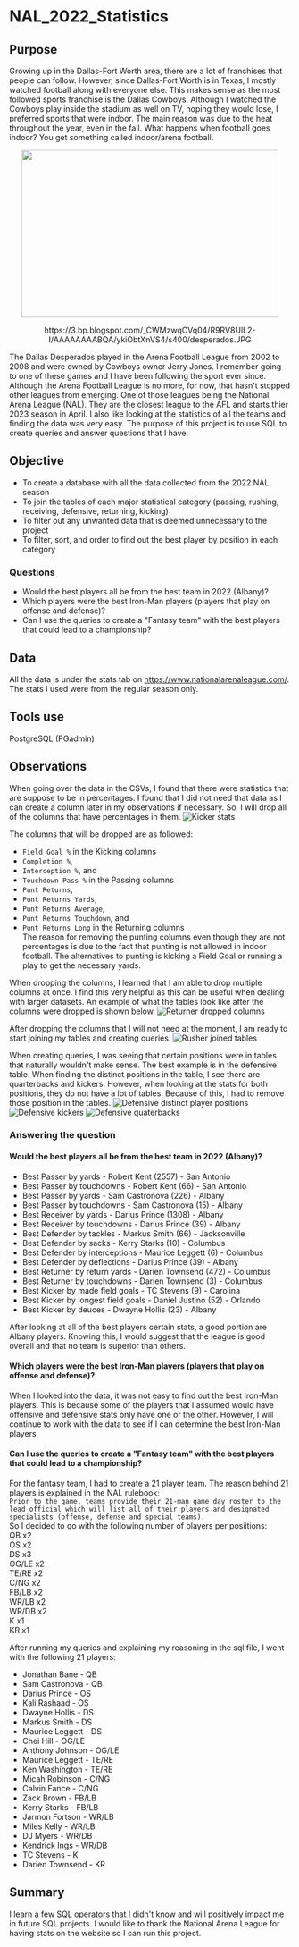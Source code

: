 # NAL_2022_Statistics

## Purpose
Growing up in the Dallas-Fort Worth area, there are a lot of franchises that people can follow. However, since Dallas-Fort Worth is in Texas, I mostly watched 
football along with everyone else. This makes sense as the most followed sports franchise is the Dallas Cowboys. Although I watched the Cowboys play inside the 
stadium as well on TV, hoping they would lose, I preferred sports that were indoor. The main reason was due to the heat throughout the year, even in the fall. 
What happens when football goes indoor? You get something called indoor/arena football.  
<p align="center">
   <img width="460" height="300" src="https://3.bp.blogspot.com/_CWMzwqCVq04/R9RV8UlL2-I/AAAAAAAABQA/ykiObtXnVS4/s400/desperados.JPG">
</p> 
<p align="center">
   https://3.bp.blogspot.com/_CWMzwqCVq04/R9RV8UlL2-I/AAAAAAAABQA/ykiObtXnVS4/s400/desperados.JPG
</p> 

The Dallas Desperados played in the Arena Football League from 2002 to 2008 and were owned by Cowboys owner Jerry Jones. I remember going to one of these games and I have
been following the sport ever since. Although the Arena Football League is no more, for now, that hasn't stopped other leagues from emerging. One of those leagues being
the National Arena League (NAL). They are the closest league to the AFL and starts thier 2023 season in April.
I also like looking at the statistics of all the teams and finding the data was very easy.
The purpose of this project is to use SQL to create queries and answer questions that I have.

## Objective 
* To create a database with all the data collected from the 2022 NAL season
* To join the tables of each major statistical category (passing, rushing, receiving, defensive, returning, kicking)
* To filter out any unwanted data that is deemed unnecessary to the project
* To filter, sort, and order to find out the best player by position in each category

### Questions
* Would the best players all be from the best team in 2022 (Albany)? 
* Which players were the best Iron-Man players (players that play on offense and defense)?
* Can I use the queries to create a "Fantasy team" with the best players that could lead to a championship?

## Data
All the data is under the stats tab on https://www.nationalarenaleague.com/. The stats I used were from the regular season only.

## Tools use
PostgreSQL (PGadmin)

## Observations
When going over the data in the CSVs, I found that there were statistics that are suppose to be in percentages. I found that I did not need that data as I can create a 
column later in my observations if necessary. So, I will drop all of the columns that have percentages in them.
![Kicker stats](https://user-images.githubusercontent.com/109183214/220696438-06412bae-6454-493b-80eb-091b3edc8b37.png)  


The columns that will be dropped are as followed:
* `Field Goal %` in the Kicking columns
* `Completion %`,
* `Interception %`, and
* `Touchdown Pass %` in the Passing columns
* `Punt Returns`,
* `Punt Returns Yards`,
* `Punt Returns Average`,
* `Punt Returns Touchdown`, and
* `Punt Returns Long` in the Returning columns  
The reason for removing the punting columns even though they are not percentages is due to the fact that punting is not allowed in indoor football. The alternatives to 
punting is kicking a Field Goal or running a play to get the necessary yards.  


When dropping the columns, I learned that I am able to drop multiple columns at once. I find this very helpful as this can be useful when dealing with larger datasets.
An example of what the tables look like after the columns were dropped is shown below.
![Returner dropped columns](https://user-images.githubusercontent.com/109183214/220715696-7c4f8c16-50d3-451b-b193-e9ad7cf19747.png)

After dropping the columns that I will not need at the moment, I am ready to start joining my tables and creating queries.
![Rusher joined tables](https://user-images.githubusercontent.com/109183214/220955742-c87f9b5b-fafe-40b1-adcf-0d6a6ae06195.png)


When creating queries, I was seeing that certain positions were in tables that naturally wouldn't make sense. The best example is in the defensive table. When finding the distinct positions in the table, I see there are quarterbacks and kickers. However, when looking at the stats for both positions, they do not have a lot of tables. Because of this, I had to remove those position in the tables.
![Defensive distinct player positions](https://user-images.githubusercontent.com/109183214/220955416-f4809a38-e0ca-480d-8a11-8f01a53d34aa.png)
![Defensive kickers](https://user-images.githubusercontent.com/109183214/220955419-0a8db72d-3348-4a7c-9863-4d8d2c55212d.png)
![Defensive quaterbacks](https://user-images.githubusercontent.com/109183214/220955423-91c16b4c-3075-4cbf-8eb6-2360fa928a67.png)

### Answering the question
#### Would the best players all be from the best team in 2022 (Albany)? 
* Best Passer by yards - Robert Kent (2557) - San Antonio
* Best Passer by touchdowns - Robert Kent (66) - San Antonio
* Best Passer by yards - Sam Castronova (226) - Albany
* Best Passer by touchdowns - Sam Castronova (15) - Albany
* Best Receiver by yards - Darius Prince (1308) - Albany
* Best Receiver by touchdowns - Darius Prince (39) - Albany
* Best Defender by tackles - Markus Smith (66) - Jacksonville
* Best Defender by sacks - Kerry Starks (10) - Columbus
* Best Defender by interceptions - Maurice Leggett (6) - Columbus
* Best Defender by deflections - Darius Prince (39) - Albany
* Best Returner by return yards - Darien Townsend (472) - Columbus
* Best Returner by touchdowns - Darien Townsend (3) - Columbus
* Best Kicker by made field goals - TC Stevens (9) - Carolina
* Best Kicker by longest field goals - Daniel Justino (52) - Orlando
* Best Kicker by deuces - Dwayne Hollis (23) - Albany  

After looking at all of the best players certain stats, a good portion are Albany players. Knowing this, I would suggest that the league is good overall and
that no team is superior than others.

#### Which players were the best Iron-Man players (players that play on offense and defense)?
When I looked into the data, it was not easy to find out the best Iron-Man players. This is because some of the players that I assumed would have offensive and
defensive stats only have one or the other. However, I will continue to work with the data to see if I can determine the best Iron-Man players

#### Can I use the queries to create a "Fantasy team" with the best players that could lead to a championship?
For the fantasy team, I had to create a 21 player team. The reason behind 21 players is explained in the NAL rulebook:  
`Prior to the game, teams provide their 21-man game day roster to the lead official which will list all of their
players and designated specialists (offense, defense and special teams).`  
So I decided to go with the following number of players per posiitions:  
QB x2  
OS x2   
DS x3   
OG/LE x2   
TE/RE x2   
C/NG x2   
FB/LB x2   
WR/LB x2  
WR/DB x2  
K x1  
KR x1

After running my queries and explaining my reasoning in the sql file, I went with the following 21 players:
* Jonathan Bane - QB
* Sam Castronova - QB
* Darius Prince - OS
* Kali Rashaad - OS
* Dwayne Hollis - DS
* Markus Smith - DS
* Maurice Leggett - DS
* Chei Hill - OG/LE
* Anthony Johnson - OG/LE
* Maurice Leggett - TE/RE
* Ken Washington - TE/RE
* Micah Robinson - C/NG
* Calvin Fance - C/NG
* Zack Brown - FB/LB
* Kerry Starks - FB/LB
* Jarmon Fortson - WR/LB
* Miles Kelly - WR/LB
* DJ Myers - WR/DB
* Kendrick Ings - WR/DB
* TC Stevens - K
* Darien Townsend - KR

## Summary
I learn a few SQL operators that I didn't know and will positively impact me in future SQL projects. I would like to thank the National Arena League for having 
stats on the website so I can run this project.
